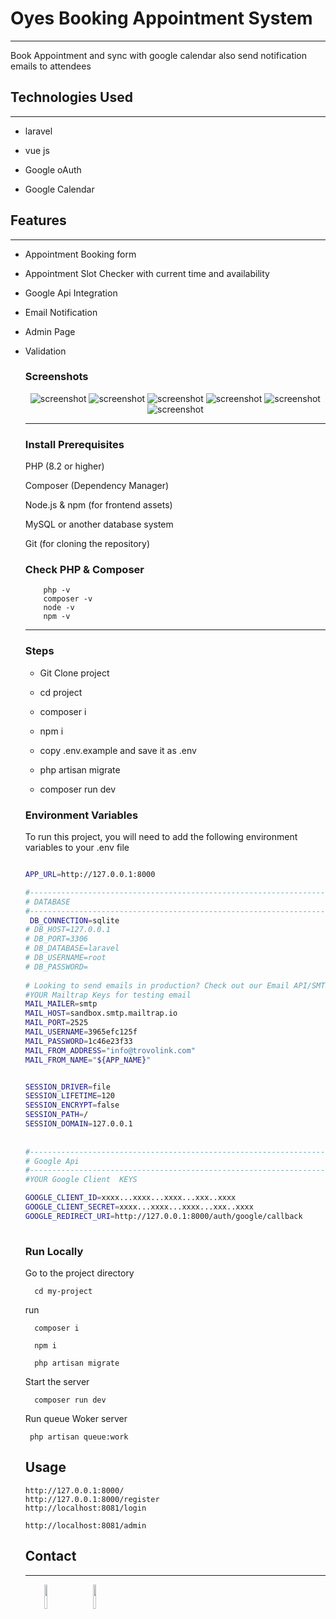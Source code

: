 # Oyes Booking Appointment System
<hr><p>Book Appointment and sync with google calendar also send notification emails to attendees</p><h2>Technologies Used</h2>
<hr><ul>
<li>laravel</li>
</ul><ul>
<li>vue js</li>
</ul><ul>
<li>Google oAuth</li>
</ul><ul>
<li>Google Calendar</li>
</ul><h2>Features</h2>
<hr><ul>
<li>Appointment Booking form</li>
</ul><ul>
<li>Appointment Slot Checker with current time and availability</li>
</ul><ul>
<li>Google Api Integration</li>
</ul><ul>
<li>Email Notification</li>
</ul><ul>
<li>Admin Page</li>
</ul><ul>
<li>Validation</li>


### Screenshots
<div align="center"> 
  <img src="public/screenshort/ss1.png" alt="screenshot" />
  <img src="public/screenshort/ss2.png" alt="screenshot" />
  <img src="public/screenshort/login.png" alt="screenshot" />
  <img src="public/screenshort/reg.png" alt="screenshot" />
  <img src="public/screenshort/oauth.png" alt="screenshot" />
  <img src="public/screenshort/admin.png" alt="screenshot" />
</div>
<hr>

### Install Prerequisites
<p>PHP (8.2 or higher)</p>
<p>Composer (Dependency Manager)</p>
<p>Node.js & npm (for frontend assets)</p>
<p>MySQL or another database system</p>
<p>Git (for cloning the repository)</p>


### Check PHP & Composer

```
    php -v  
    composer -v  
    node -v  
    npm -v  
```

<hr>

### Steps
<ul><li>Git Clone project</li></ul>
<ul><li>cd project</li></ul>
<ul><li>composer i</li></ul>
<ul><li>npm i</li></ul>
<ul><li>copy .env.example and save it as .env</li></ul>
<ul><li>php artisan migrate</li></ul>
<ul><li>composer run dev</li></ul>


### Environment Variables

To run this project, you will need to add the following environment variables to your .env file

```bash

APP_URL=http://127.0.0.1:8000

#--------------------------------------------------------------------
# DATABASE
#--------------------------------------------------------------------
 DB_CONNECTION=sqlite
# DB_HOST=127.0.0.1
# DB_PORT=3306
# DB_DATABASE=laravel
# DB_USERNAME=root
# DB_PASSWORD=
 
# Looking to send emails in production? Check out our Email API/SMTP product!  
#YOUR Mailtrap Keys for testing email 
MAIL_MAILER=smtp
MAIL_HOST=sandbox.smtp.mailtrap.io
MAIL_PORT=2525
MAIL_USERNAME=3965efc125f
MAIL_PASSWORD=1c46e23f33
MAIL_FROM_ADDRESS="info@trovolink.com"
MAIL_FROM_NAME="${APP_NAME}"


SESSION_DRIVER=file
SESSION_LIFETIME=120
SESSION_ENCRYPT=false
SESSION_PATH=/
SESSION_DOMAIN=127.0.0.1
 
 
#--------------------------------------------------------------------
# Google Api
#--------------------------------------------------------------------
#YOUR Google Client  KEYS

GOOGLE_CLIENT_ID=xxxx...xxxx...xxxx...xxx..xxxx
GOOGLE_CLIENT_SECRET=xxxx...xxxx...xxxx...xxx..xxxx
GOOGLE_REDIRECT_URI=http://127.0.0.1:8000/auth/google/callback
 
```

<!-- Run Locally -->

### Run Locally

Go to the project directory

```
  cd my-project
```

run

```
  composer i
```
```
  npm i
```
```
  php artisan migrate
```

Start the server

```
  composer run dev
```

Run queue Woker server

```
 php artisan queue:work
```

<!-- Usage -->

## Usage

```dash
http://127.0.0.1:8000/
http://127.0.0.1:8000/register
http://localhost:8081/login

http://localhost:8081/admin
```

## Contact

<hr><p><span style="margin-right: 30px;"></span><a href="https://www.linkedin.com/in/0y3"><img target="_blank" src="https://cdn.jsdelivr.net/gh/devicons/devicon/icons/linkedin/linkedin-original.svg" style="width: 10%;"></a><span style="margin-right: 30px;"></span><a href="https://github.com/0y3"><img target="_blank" src="https://cdn.jsdelivr.net/gh/devicons/devicon/icons/github/github-original.svg" style="width: 10%;"></a></p>